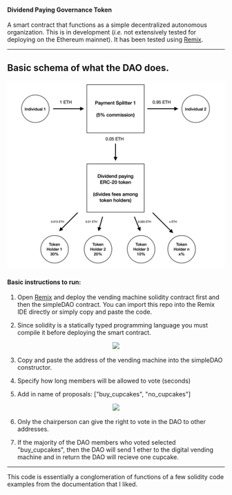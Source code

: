 #### Dividend Paying Governance Token

A smart contract that functions as a simple decentralized autonomous organization. This is in development (*i.e.* not extensively tested for deploying on the Ethereum mainnet). It has been tested using [Remix](https://remix.ethereum.org).

----
## Basic schema of what the DAO does.

<p align="center">
   <img src="/doc/schema.png">
</p>

#### Basic instructions to run:
1) Open [Remix](https://remix.ethereum.org) and deploy the vending machine solidity contract first and then the simpleDAO contract. You can import this repo into the Remix IDE directly or simply copy and paste the code.

2) Since solidity is a statically typed programming language you must compile it before deploying the smart contract. 

<p align="center">
   <img src="/doc/sc1.png">
</p>

3) Copy and paste the address of the vending machine into the simpleDAO constructor.

4) Specify how long members will be allowed to vote (seconds)

5) Add in name of proposals: ["buy_cupcakes", "no_cupcakes"]


<p align="center">
   <img src="/doc/sc2.png">
</p>

6) Only the chairperson can give the right to vote in the DAO to other addresses.

7) If the majority of the DAO members who voted selected "buy_cupcakes", then the DAO
will send 1 ether to the digital vending machine and in return the DAO will recieve one cupcake.


----


This code is essentially a conglomeration of functions of a few solidity code examples from the documentation that I liked.

